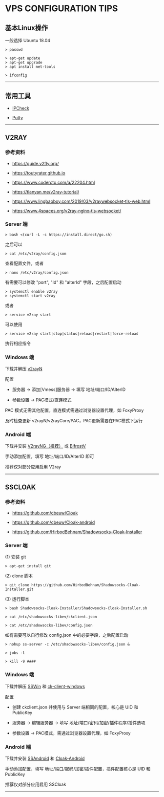 VPS CONFIGURATION TIPS
=============================



## **基本Linux操作**

一般选择 Ubuntu 18.04

    > passwd
    
    > apt-get update
    > apt-get upgrade
    > apt install net-tools
    
    > ifconfig

---



## **常用工具**

- [IPCheck](http://ip100.info/check)

- [Putty](https://putty.org/)

---



## V2RAY

### 参考资料

- https://guide.v2fly.org/

- https://toutyrater.github.io

- https://www.codercto.com/a/22204.html

- https://tlanyan.me/v2ray-tutorial/

- https://www.lingbaoboy.com/2019/03/v2raywebsocket-tls-web.html

- https://www.4spaces.org/v2ray-nginx-tls-websocket/

### Server 端

    > bash <(curl -L -s https://install.direct/go.sh)

之后可以

    > cat /etc/v2ray/config.json

查看配置文件，或者

    > nano /etc/v2ray/config.json

有需要可以修改 "port", "Id" 和 "alterId" 字段，之后配置启动

    > systemctl enable v2ray
    > systemctl start v2ray

或者

    > service v2ray start

可以使用

    > service v2ray start|stop|status|reload|restart|force-reload

执行相应指令

### Windows 端

下载并解压 [v2rayN](https://github.com/2dust/v2rayN/releases)

配置

- 服务器 -> 添加[Vmess]服务器 -> 填写 地址/端口/ID/AlterID

- 参数设置 -> PAC模式/直连模式

PAC 模式无需其他配置，直连模式需通过浏览器设置代理，如 FoxyProxy

及时检查更新 v2rayN/v2rayCore/PAC，PAC更新需要在PAC模式下运行

### Android 端

下载并安装 [V2rayNG（推荐）](https://github.com/2dust/v2rayNG/releases) 或 [BifrostV](https://apkpure.com/bifrostv/com.github.dawndiy.bifrostv)

手动添加配置，填写 地址/端口/ID/AlterID 即可

推荐仅对部分应用启用 V2ray

---



## SSCLOAK

### 参考资料

- https://github.com/cbeuw/Cloak

- https://github.com/cbeuw/Cloak-android

- https://github.com/HirbodBehnam/Shadowsocks-Cloak-Installer

### Server 端

(1) 安装 git

    > apt-get install git

(2) clone 脚本

    > git clone https://github.com/HirbodBehnam/Shadowsocks-Cloak-Installer.git

(3) 运行脚本

    > bash Shadowsocks-Cloak-Installer/Shadowsocks-Cloak-Installer.sh
    
    > cat /etc/shadowsocks-libev/ckclient.json
    
    > cat /etc/shadowsocks-libev/config.json

如有需要可以自行修改 config.json 中的必要字段，之后配置启动

    > nohup ss-server -c /etc/shadowsocks-libev/config.json &
    
    > jobs -l
    
    > kill -9 ####

### Windows 端

下载并解压 [SSWin](https://github.com/shadowsocks/shadowsocks-windows/releases) 和 [ck-client-windows](https://github.com/cbeuw/Cloak/releases)

配置

- 创建 ckclient.json 并使用与 Server 端相同的配置，核心是 UID 和 PublicKey
  
- 服务器 -> 编辑服务器 -> 填写 地址/端口/密码/加密/插件程序/插件选项
  
- 参数设置 -> PAC模式，需通过浏览器设置代理，如 FoxyProxy

### Android 端

下载并安装 [SSAndroid](https://github.com/shadowsocks/shadowsocks-android/releases) 和 [Cloak-Android](https://github.com/cbeuw/Cloak-android/releases)

手动添加配置，填写 地址/端口/密码/加密/插件配置，插件配置核心是 UID 和 PublicKey

推荐仅对部分应用启用 SSCloak

---

